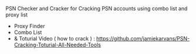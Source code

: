 PSN Checker and Cracker for Cracking PSN accounts using combo list and proxy list
+ Proxy Finder
+ Combo List
+ & Toturial Video ( how to crack ) : https://github.com/jamiekarvans/PSN-Cracking-Toturial-All-Needed-Tools
